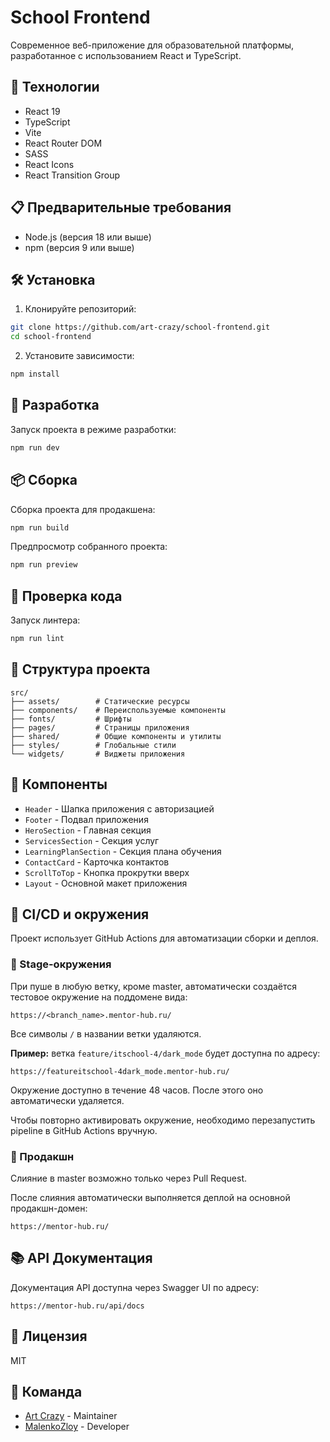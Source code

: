 # School Frontend

Современное веб-приложение для образовательной платформы, разработанное с использованием React и TypeScript.

## 🚀 Технологии

- React 19
- TypeScript
- Vite
- React Router DOM
- SASS
- React Icons
- React Transition Group

## 📋 Предварительные требования

- Node.js (версия 18 или выше)
- npm (версия 9 или выше)

## 🛠 Установка

1. Клонируйте репозиторий:
```bash
git clone https://github.com/art-crazy/school-frontend.git
cd school-frontend
```

2. Установите зависимости:
```bash
npm install
```

## 🚀 Разработка

Запуск проекта в режиме разработки:
```bash
npm run dev
```

## 📦 Сборка

Сборка проекта для продакшена:
```bash
npm run build
```

Предпросмотр собранного проекта:
```bash
npm run preview
```

## 🧪 Проверка кода

Запуск линтера:
```bash
npm run lint
```

## 📁 Структура проекта

```
src/
├── assets/        # Статические ресурсы
├── components/    # Переиспользуемые компоненты
├── fonts/         # Шрифты
├── pages/         # Страницы приложения
├── shared/        # Общие компоненты и утилиты
├── styles/        # Глобальные стили
└── widgets/       # Виджеты приложения
```

## 🎨 Компоненты

- `Header` - Шапка приложения с авторизацией
- `Footer` - Подвал приложения
- `HeroSection` - Главная секция
- `ServicesSection` - Секция услуг
- `LearningPlanSection` - Секция плана обучения
- `ContactCard` - Карточка контактов
- `ScrollToTop` - Кнопка прокрутки вверх
- `Layout` - Основной макет приложения

## 🔄 CI/CD и окружения

Проект использует GitHub Actions для автоматизации сборки и деплоя.

### 🧪 Stage-окружения

При пуше в любую ветку, кроме master, автоматически создаётся тестовое окружение на поддомене вида:

```
https://<branch_name>.mentor-hub.ru/
```

Все символы `/` в названии ветки удаляются.

**Пример:** ветка `feature/itschool-4/dark_mode` будет доступна по адресу:
```
https://featureitschool-4dark_mode.mentor-hub.ru/
```

Окружение доступно в течение 48 часов. После этого оно автоматически удаляется.

Чтобы повторно активировать окружение, необходимо перезапустить pipeline в GitHub Actions вручную.

### 🚀 Продакшн

Слияние в master возможно только через Pull Request.

После слияния автоматически выполняется деплой на основной продакшн-домен:
```
https://mentor-hub.ru/
```

## 📚 API Документация

Документация API доступна через Swagger UI по адресу:
```
https://mentor-hub.ru/api/docs
```

## 📝 Лицензия

MIT

## 👥 Команда

- [Art Crazy](https://github.com/art-crazy) - Maintainer
- [MalenkoZloy](https://github.com/MalenkoZloy) - Developer
